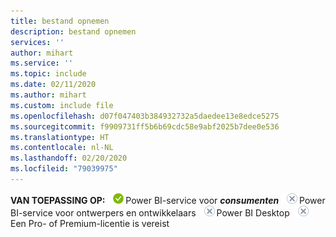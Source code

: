 ```yaml
---
title: bestand opnemen
description: bestand opnemen
services: ''
author: mihart
ms.service: ''
ms.topic: include
ms.date: 02/11/2020
ms.author: mihart
ms.custom: include file
ms.openlocfilehash: d07f047403b384932732a5daedee13e8edce5275
ms.sourcegitcommit: f9909731ff5b6b69cdc58e9abf2025b7dee0e536
ms.translationtype: HT
ms.contentlocale: nl-NL
ms.lasthandoff: 02/20/2020
ms.locfileid: "79039975"
---
```

<Token>**VAN TOEPASSING OP:** ![ja](media/yes.png)Power BI-service voor ***consumenten*** ![nee](media/no.png)Power BI-service voor ontwerpers en ontwikkelaars ![nee](media/no.png)Power BI Desktop ![nee](media/no.png)Een Pro- of Premium-licentie is vereist   </Token>